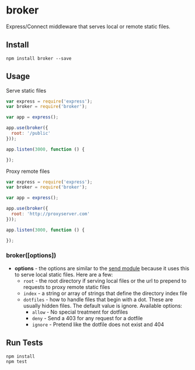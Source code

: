 # broker

Express/Connect middleware that serves local or remote static files. 

## Install

```
npm install broker --save
```

## Usage

Serve static files

```js
var express = require('express');
var broker = require('broker');

var app = express();

app.use(broker({
  root: '/public'
}));

app.listen(3000, function () {

});
```

Proxy remote files

```js
var express = require('express');
var broker = require('broker');

var app = express();

app.use(broker({
  root: 'http://proxyserver.com'
}));

app.listen(3000, function () {

});
```

### broker([options])

* **options** - the options are similar to the [send module](https://github.com/visionmedia/send#options) because it uses this to serve local static files. Here are a few:
  * `root` - the root directory if serving local files or the url to prepend to requests to proxy remote static files
  * `index` - a string or array of strings that define the directory index file
  * `dotfiles` - how to handle files that begin with a dot. These are usually hidden files. The default value is ignore. Available options:
    * `allow` - No special treatment for dotfiles
    * `deny` - Send a 403 for any request for a dotfile
    * `ignore` - Pretend like the dotfile does not exist and 404
  



## Run Tests

```
npm install
npm test
```
